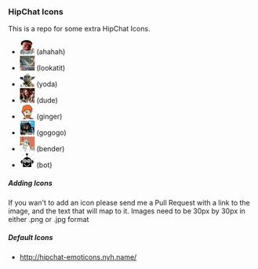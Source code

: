 ### HipChat Icons

This is a repo for some extra HipChat Icons.

* ![](icons/dennis.jpg) (ahahah)
* ![](icons/lookatit.jpg) (lookatit)
* ![](icons/yoda.jpg) (yoda)
* ![](icons/dude.jpg) (dude) 
* ![](icons/ginger-fury.jpg) (ginger) 
* ![](icons/sc.png) (gogogo) 
* ![](icons/bender.jpg) (bender) 
* ![](icons/robot.png) (bot) 


##### Adding Icons

If you wan't to add an icon please send me a Pull Request with a link to the image, and the text that will map to it. Images need to be 30px by 30px in either .png or .jpg format


##### Default Icons

* http://hipchat-emoticons.nyh.name/
